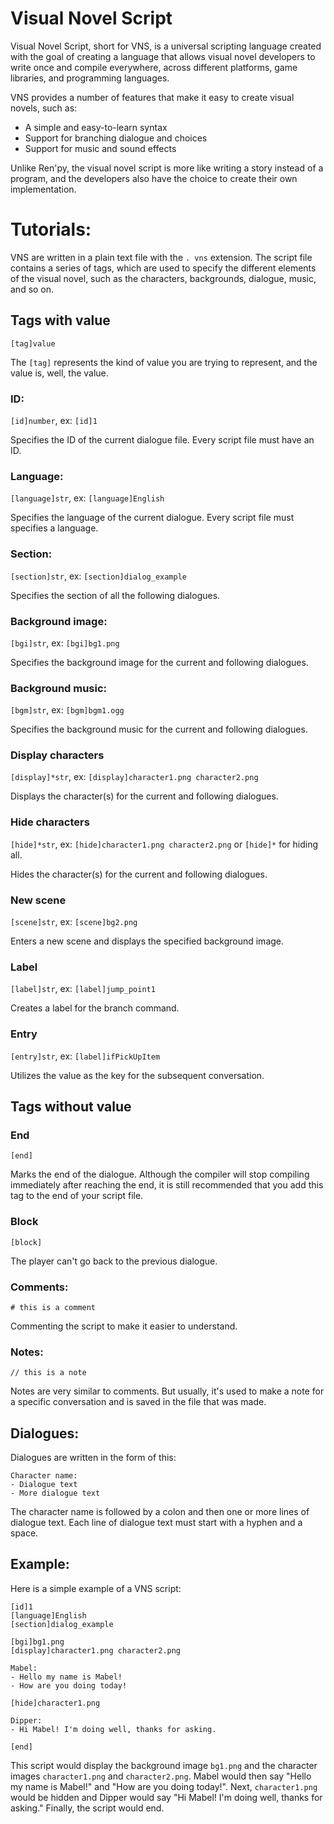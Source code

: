 # Visual Novel Script

Visual Novel Script, short for VNS, is a universal scripting language created with the goal of creating a language that allows visual novel developers to write once and compile everywhere, across different platforms, game libraries, and programming languages.

VNS provides a number of features that make it easy to create visual novels, such as:

- A simple and easy-to-learn syntax
- Support for branching dialogue and choices
- Support for music and sound effects

Unlike Ren'py, the visual novel script is more like writing a story instead of a program, and the developers also have the choice to create their own implementation.

# Tutorials:

VNS are written in a plain text file with the `. vns` extension. The script file contains a series of tags, which are used to specify the different elements of the visual novel, such as the characters, backgrounds, dialogue, music, and so on.

## Tags with value

`[tag]value`

The `[tag]` represents the kind of value you are trying to represent, and the value is, well, the value. 

### ID:

`[id]number`, ex: `[id]1`

Specifies the ID of the current dialogue file. Every script file must have an ID.

### Language:

`[language]str`, ex: `[language]English`

Specifies the language of the current dialogue. Every script file must specifies a language.

### Section:

`[section]str`, ex: `[section]dialog_example`

Specifies the section of all the following dialogues.

### Background image:

`[bgi]str`, ex: `[bgi]bg1.png`

Specifies the background image for the current and following dialogues.

### Background music:

`[bgm]str`, ex: `[bgm]bgm1.ogg`

Specifies the background music for the current and following dialogues.

### Display characters

`[display]*str`, ex: `[display]character1.png character2.png`

Displays the character(s) for the current and following dialogues.

### Hide characters

`[hide]*str`, ex: `[hide]character1.png character2.png` or `[hide]*` for hiding all.

Hides the character(s) for the current and following dialogues.

### New scene

`[scene]str`, ex: `[scene]bg2.png`

Enters a new scene and displays the specified background image.

### Label

`[label]str`, ex: `[label]jump_point1`

Creates a label for the branch command.

### Entry

`[entry]str`, ex: `[label]ifPickUpItem`

Utilizes the value as the key for the subsequent conversation.

## Tags without value

### End

`[end]`

Marks the end of the dialogue. Although the compiler will stop compiling immediately after reaching the end, it is still recommended that you add this tag to the end of your script file.

### **Block**

`[block]`

The player can't go back to the previous dialogue.

### Comments:

`# this is a comment`

Commenting the script to make it easier to understand.

### Notes:

`// this is a note`

Notes are very similar to comments. But usually, it's used to make a note for a specific conversation and is saved in the file that was made.

## Dialogues:

Dialogues are written in the form of this:

```vns
Character name:
- Dialogue text
- More dialogue text
```

The character name is followed by a colon and then one or more lines of dialogue text. Each line of dialogue text must start with a hyphen and a space.

## **Example**:

Here is a simple example of a VNS script:

```vns
[id]1
[language]English
[section]dialog_example

[bgi]bg1.png
[display]character1.png character2.png

Mabel:
- Hello my name is Mabel!
- How are you doing today!

[hide]character1.png

Dipper:
- Hi Mabel! I'm doing well, thanks for asking.

[end]
```

This script would display the background image `bg1.png` and the character images `character1.png` and `character2.png`. Mabel would then say "Hello my name is Mabel!" and "How are you doing today!". Next, `character1.png` would be hidden and Dipper would say "Hi Mabel! I'm doing well, thanks for asking." Finally, the script would end.
